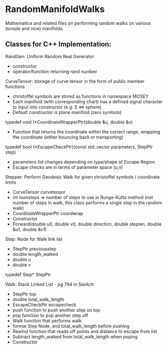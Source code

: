 # RandomManifoldWalks
Mathematica and related files on performing random walks on various (simple and nice) manifolds.

## Classes for C++ Implementation:

RandGen: Uniform Random Real Generator
 - constructor
 - operator/function returning rand number

CurveTensor: storage of curve tensor in the form of public member functions 
 - christoffel symbols are stored as functions in namespace MOSEY
 - Each manifold (with corresponding chart) has a defined signal character to input into constructor (e.g. S <=> sphere)
 - Default constructor is plane manifold (zero symbols)

typedef void (*CoordinateWrapperPtr)(double &u, double &v)
 - Function that returns the coordinate within the correct range, wrapping the coordinate (either bouncing back or transporting)

typedef bool (*EscapeCheckPtr)(const std::vector<double> parameters, StepPtr step)
 - parameters list changes depending on type/shape of Escape Region
 - Escape checks are in terms of parameter space (u,v)

Stepper: Perform Geodesic Walk for given christoffel symbols / coordinate limits
 - CurveTensor curvetensor
 - int numsteps ⇒ number of steps to use in Runge-Kutta method (not number of steps in walk, this class performs a single step in the random walk)
 - CoordinateWrapperPtr coordwrap
 - Constructor
 - Forward(double u0, double v0, double direction, double steplen, double &u1, double &v1)

Step: Node for Walk link list
 - StepPtr previousstep
 - double length_walked
 - double u
 - double v

typedef Step* StepPtr

Walk: Stack Linked List - pg 794 in Savitch
 - StepPtr top
 - double total_walk_length
 - EscapeCheckPtr escapecheck
 - push function to push another step on top
 - pop function to pop another step off
 - Walk function that performs walk 
 - format Step Node, and total_walk_length before pushing
 - Rewind function that reads off points and distance to escape from list
 - Subtract length_walked from total_walk_length when poping
 - Constructor

